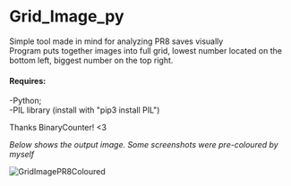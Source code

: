 # Grid_Image_py

Simple tool made in mind for analyzing PR8 saves visually <br>
Program puts together images into full grid, lowest number located on the bottom left, biggest number on the top right.<br>

#### Requires:

-Python; <br>
-PIL library (install with "pip3 install PIL")

Thanks BinaryCounter! <3

*Below shows the output image. Some screenshots were pre-coloured by myself*



![GridImagePR8Coloured](https://user-images.githubusercontent.com/66220663/133865046-e537a0b1-0d47-4c3d-8e47-1fa0172b93b9.png)

